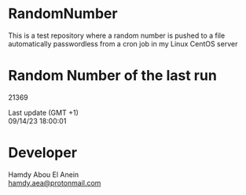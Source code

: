 # RandomNumber    
This is a test repository where a random number is pushed to a file automatically passwordless from a cron job in my Linux CentOS server    
# Random Number of the last run   
21369
      
Last update (GMT +1)    
09/14/23 18:00:01
# Developer    
Hamdy Abou El Anein   
hamdy.aea@protonmail.com
